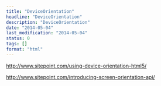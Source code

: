 ```yaml
---
title: "DeviceOrientation"
headline: "DeviceOrientation"
description: "DeviceOrientation"
date: "2014-05-04"
last_modification: "2014-05-04"
status: 0
tags: []
format: "html"
---
```


http://www.sitepoint.com/using-device-orientation-html5/

http://www.sitepoint.com/introducing-screen-orientation-api/
